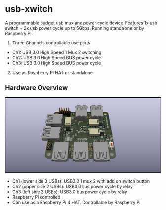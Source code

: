# usb-xwitch
A programmable budget usb mux and power cycle device. Features 1x usb switch + 2x usb power cycle up to 5Gbps. Running
standalone or by Raspberry Pi. 

1. Three Channels controllable use ports

- Ch1: USB 3.0 High Speed 1 Mux 2 switching
- Ch2: USB 3.0 High Speed BUS power cycle
- Ch3: USB 3.0 High Speed BUS power cycle

2. Use as Raspberry Pi HAT or standalone

## Hardware Overview

![HardwareOverview](./img/usb_xwitch_pcb_v01.jpg)

- Ch1 (lower side 3 USBs): USB3.0 1 mux 2 with add on switch button
- Ch2 (upper side 2 USBs): USB3.0 bus power cycle by relay
- Ch3 (left side 2 USBs): USB3.0 bus power cycle by relay
- Raspberry Pi controlled
- Can use as a Raspberry Pi 4 HAT. Controllable by Raspberry Pi
